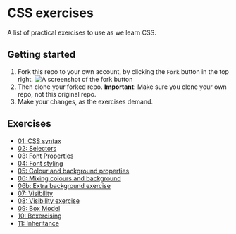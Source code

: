 # CSS exercises

A list of practical exercises to use as we learn CSS.

## Getting started

1. Fork this repo to your own account, by clicking the `Fork` button in the top right. ![A screenshot of the fork button](fork-button.png)
1. Then clone your forked repo. **Important**: Make sure you clone your own repo, not this original repo.
1. Make your changes, as the exercises demand.

## Exercises

- [01: CSS syntax](01-syntax/index.md)
- [02: Selectors](02-selectors/index.md)
- [03: Font Properties](03-font-properties/index.md)
- [04: Font styling](04-font-styling/index.md)
- [05: Colour and background properties](05-color-and-backgrounds/index.md)
- [06: Mixing colours and background](06-color-and-bg-styling/index.md)
- [06b: Extra background exercise](06b-more-exercises/index.md)
- [07: Visibility](07-visibility/index.md)
- [08: Visibility exercise](08-visibility-exercise/index.md)
- [09: Box Model](09-box-model/index.md)
- [10: Boxercising](10-boxing/index.md)
- [11: Inheritance](11-inheritance/index.md)

